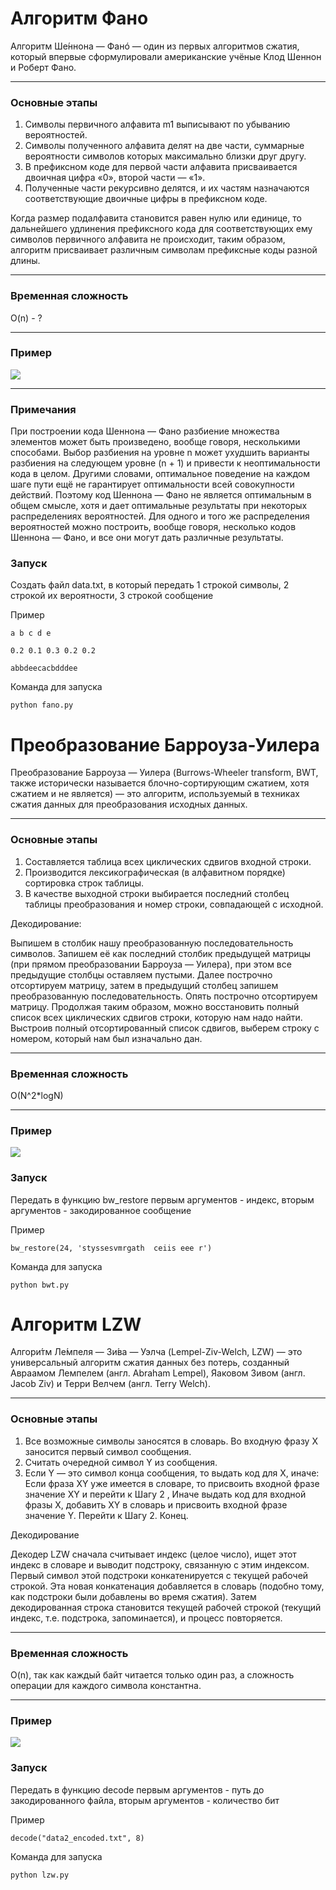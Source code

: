 # Алгоритм Фано

Алгоритм Ше́ннона — Фанó — один из первых алгоритмов сжатия, который впервые сформулировали американские учёные Клод Шеннон и Роберт Фано.
___

### Основные этапы

1. Символы первичного алфавита m1 выписывают по убыванию вероятностей.
2. Символы полученного алфавита делят на две части, суммарные вероятности символов которых максимально близки друг другу.
3. В префиксном коде для первой части алфавита присваивается двоичная цифра «0», второй части — «1».
4. Полученные части рекурсивно делятся, и их частям назначаются соответствующие двоичные цифры в префиксном коде.

Когда размер подалфавита становится равен нулю или единице, то дальнейшего удлинения префиксного кода для соответствующих ему символов первичного алфавита не происходит, таким образом, алгоритм присваивает различным символам префиксные коды разной длины.
___

### Временная сложность
O(n) - ?
___
### Пример
![](https://cf2.ppt-online.org/files2/slide/7/7ngaXCkYsEtDrmZLyq2Wvp3O0GFUz6198cuwfJ/slide-6.jpg)
___
### Примечания

При построении кода Шеннона — Фано разбиение множества элементов может быть произведено, вообще говоря, несколькими способами. Выбор разбиения на уровне n может ухудшить варианты разбиения на следующем уровне (n + 1) и привести к неоптимальности кода в целом. Другими словами, оптимальное поведение на каждом шаге пути ещё не гарантирует оптимальности всей совокупности действий. Поэтому код Шеннона — Фано не является оптимальным в общем смысле, хотя и дает оптимальные результаты при некоторых распределениях вероятностей. Для одного и того же распределения вероятностей можно построить, вообще говоря, несколько кодов Шеннона — Фано, и все они могут дать различные результаты.

### Запуск

Создать файл data.txt, в который передать 1 строкой символы, 2 строкой их вероятности, 3 строкой сообщение

Пример
```
a b c d e

0.2 0.1 0.3 0.2 0.2

abbdeecacbdddee
```
Команда для запуска
```
python fano.py
```

# Преобразование Барроуза-Уилера
Преобразование Барроуза — Уилера (Burrows-Wheeler transform, BWT, также исторически называется блочно-сортирующим сжатием, хотя сжатием и не является) — это алгоритм, используемый в техниках сжатия данных для преобразования исходных данных.
___

### Основные этапы
1. Составляется таблица всех циклических сдвигов входной строки.
2. Производится лексикографическая (в алфавитном порядке) сортировка строк таблицы.
3. В качестве выходной строки выбирается последний столбец таблицы преобразования и номер строки, совпадающей с исходной.

Декодирование:

Выпишем в столбик нашу преобразованную последовательность символов.
Запишем её как последний столбик предыдущей матрицы (при прямом
преобразовании Барроуза — Уилера), при этом все предыдущие столбцы
оставляем пустыми. Далее построчно отсортируем матрицу, затем в
предыдущий столбец запишем преобразованную последовательность.
Опять построчно отсортируем матрицу. Продолжая таким образом, можно
восстановить полный список всех циклических сдвигов строки, которую
нам надо найти. Выстроив полный отсортированный список сдвигов,
выберем строку с номером, который нам был изначально дан.
___
### Временная сложность
O(N^2*logN)
___
### Пример
![](https://www.pvsm.ru/images/2014/09/04/algoritmy-sjatiya-dannyh-bez-poter-chast-2.png)
### Запуск
Передать в функцию bw_restore первым аргументов - индекс, вторым аргументов - закодированное сообщение

Пример
```
bw_restore(24, 'styssesvmrgath  ceiis eee r')
```
Команда для запуска
```
python bwt.py
```

# Алгоритм LZW
Алгори́тм Ле́мпеля — Зи́ва — Уэлча (Lempel-Ziv-Welch, LZW) — это универсальный алгоритм сжатия данных без потерь, созданный Авраамом Лемпелем (англ. Abraham Lempel), Яаковом Зивом (англ. Jacob Ziv) и Терри Велчем (англ. Terry Welch).
___
### Основные этапы
1. Все возможные символы заносятся в словарь. Во входную фразу X заносится первый символ сообщения.
2. Считать очередной символ Y из сообщения.
3. Если Y — это символ конца сообщения, то выдать код для X, иначе:
Если фраза XY уже имеется в словаре, то присвоить входной фразе значение XY и перейти к Шагу 2 ,
Иначе выдать код для входной фразы X, добавить XY в словарь и присвоить входной фразе значение Y. Перейти к Шагу 2.
Конец.

Декодирование

Декодер LZW сначала считывает индекс (целое число), ищет этот индекс в
словаре и выводит подстроку, связанную с этим индексом. Первый символ
этой подстроки конкатенируется с текущей рабочей строкой. Эта новая
конкатенация добавляется в словарь (подобно тому, как подстроки были
добавлены во время сжатия). Затем декодированная строка становится
текущей рабочей строкой (текущий индекс, т.е. подстрока, запоминается),
и процесс повторяется.
___
### Временная сложность
O(n), так как каждый байт читается только один раз, а сложность операции для каждого символа константна.
___
### Пример
![](https://cdncontribute.geeksforgeeks.org/wp-content/uploads/lempel%E2%80%93ziv%E2%80%93welch-compression-technique.png)
### Запуск
Передать в функцию decode первым аргументов - путь до закодированного файла, вторым аргументов - количество бит

Пример
```
decode("data2_encoded.txt", 8)
```
Команда для запуска
```
python lzw.py
```